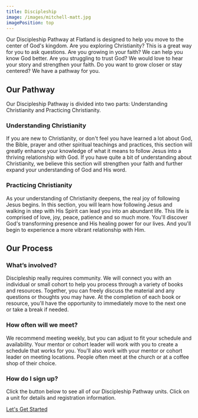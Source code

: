 ```yaml
---
title: Discipleship
image: /images/mitchell-matt.jpg
imagePosition: top
---
```


Our Discipleship Pathway at Flatland is designed to help you move to the center of God's kingdom. Are you exploring Christianity? This is a great way for you to ask questions. Are you growing in your faith? We can help you know God better. Are you struggling to trust God? We would love to hear your story and strengthen your faith. Do you want to grow closer or stay centered? We have a pathway for you.

## Our Pathway

Our Discipleship Pathway is divided into two parts: Understanding Christianity and Practicing Christianity. 

### Understanding Christianity

If you are new to Christianity, or don't feel you have learned a lot about God, the Bible, prayer and other spiritual teachings and practices, this section will greatly enhance your knowledge of what it means to follow Jesus into a thriving relationship with God. If you have quite a bit of understanding about Christianity, we believe this section will strengthen your faith and further expand your understanding of God and His word.

### Practicing Christianity

As your understanding of Christianity deepens, the real joy of following Jesus begins. In this section, you will learn how following Jesus and walking in step with His Spirit can lead you into an abundant life. This life is comprised of love, joy, peace, patience and so much more. You'll discover God's transforming presence and His healing power for our lives. And you'll begin to experience a more vibrant relationship with Him.

## Our Process

### What’s involved?

Discipleship really requires community. We will connect you with an individual or small cohort to help you process through a variety of books and resources. Together, you can freely discuss the material and any questions or thoughts you may have. At the completion of each book or resource, you'll have the opportunity to immediately move to the next one or take a break if needed.

### How often will we meet?

We recommend meeting weekly, but you can adjust to fit your schedule and availability. Your mentor or cohort leader will work with you to create a schedule that works for you. You'll also work with your mentor or cohort leader on meeting locations. People often meet at the church or at a coffee shop of their choice.

### How do I sign up?

Click the button below to see all of our Discipleship Pathway units. Click on a unit for details and registration information.

<a href="/units" class="btn btn--primary">Let's Get Started</a>
